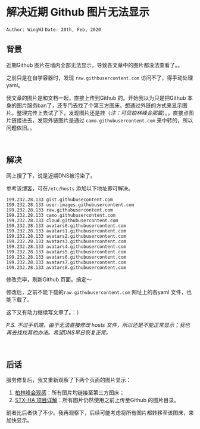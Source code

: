 # 解决近期 Github 图片无法显示

`Author: WingWJ`
`Date: 20th, Feb, 2020`



## 背景

近期Github 图片在墙内全部无法显示，导致各文章中的图片都没法查看了。。

之前只是在自学容器时，发现 `raw.githbusercontent.com` 访问不了，得手动处理 yaml。

我文章的图片是和文档一起，直接上传到Github 的。开始我以为只是把Github 本身的图片服务ban了，还专门去找了个第三方图床，想通过外链的方式来显示图片。整理完传上去试了下，发现图片还是挂（*注：可见柏林峰会那篇*）。。直接点图片链接进去，发现外链图片是通过 `camo.githubusercontent.com`  来中转的，所以问题依旧。。

<br/>

## 解决

网上搜了下，说是近期DNS被污染了。

参考该[博客](https://reishin.me/github-dns/)，可在`/etc/hosts` 添加以下地址即可解决。

```
199.232.28.133 gist.githubusecontent.com
199.232.28.133 user-images.githubusercontent.com
199.232.28.133 raw.githubusercontent.com
199.232.28.133 camo.githubusercontent.com
199.232.28.133 cloud.githubusercontent.com
199.232.28.133 avatars0.githubusercontent.com
199.232.28.133 avatars1.githubusercontent.com
199.232.28.133 avatars2.githubusercontent.com
199.232.28.133 avatars3.githubusercontent.com
199.232.28.133 avatars4.githubusercontent.com
199.232.28.133 avatars5.githubusercontent.com
199.232.28.133 avatars6.githubusercontent.com
199.232.28.133 avatars7.githubusercontent.com
199.232.28.133 avatars8.githubusercontent.com
```

修改完毕，刷新Github 页面。搞定～ 

修改后，之前不能下载的`raw.githubusercontent.com` 网址上的各yaml 文件，也能下载了。

这下又有动力继续写文章了。：）

*P.S. 不过手机端，由于无法直接修改 hosts 文件，所以还是不能正常显示；我也再去找找其他办法。希望DNS早日恢复正常。*

<br/>


## 后话

服务修复后，我又重新观察了下两个页面的图片显示：

1. [柏林峰会观感](https://github.com/wingwj/wingwj.github.io/blob/master/sharing/berlin_summit/OpenStack_Berlin_Summit.md)：所有图片均链接至第三方图床；
2. [STX-HA 项目详解](https://github.com/wingwj/wingwj.github.io/blob/master/sharing/starlingx/stx_ha.md)：所有图片仍然使用之前上传至Github 的图片目录。

前者比后者快了不少。我再观察下，后续可能考虑将所有图片都转移至该图床，来加快显示。

